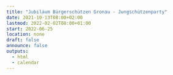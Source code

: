 ```yaml
---
title: "Jubiläum Bürgerschützen Gronau - Jungschützenparty"
date: 2021-10-13T08:00+02:00
lastmod: 2022-02-02T08:00+01:00
start: 2022-06-25
location: none
draft: false
announce: false
outputs:
  - html
  - calendar
---
```


